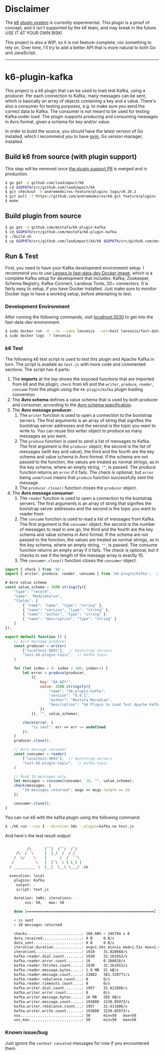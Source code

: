 # Disclaimer

The [k6](https://github.com/loadimpact/k6) [plugin system](https://github.com/loadimpact/k6/issues/1353) is currently experimental. This plugin is a proof of concept, and it isn't supported by the k6 team, and may break in the future. USE IT AT YOUR OWN RISK!

This project is also a WIP, so it is not feature-complete, nor something to rely on. Over time, I'll try to add a better API that is more natural to both Go and JavaScript.

---

# k6-plugin-kafka

This project is a k6 plugin that can be used to load test Kafka, using a producer. Per each connection to Kafka, many messages can be sent, which is basically an array of objects containing a key and a value. There's also a consumer for testing purposes, e.g. to make sure you send the correct data to Kafka. The consumer is not meant to be used for testing Kafka under load. The plugin supports producing and consuming messages in Avro format, given a schema for key and/or value.

In order to build the source, you should have the latest version of Go installed, which I recommend you to have [gvm](https://github.com/moovweb/gvm), Go version manager, installed.

<!-- 
## Changelog

* v0.0.1
    - [feat] Added a slightly better API to work with the plugin
-->

## Build k6 from source (with plugin support)

This step will be removed once [the plugin support PR](https://github.com/loadimpact/k6/pull/1396) is merged and in production.

```bash
$ go get -d github.com/loadimpact/k6
$ cd $GOPATH/src/github.com/loadimpact/k6
$ git checkout -b andremedeiros-feature/plugins tags/v0.26.2
$ git pull -f https://github.com/andremedeiros/k6.git feature/plugins
$ make
```

## Build plugin from source

```bash
$ go get -d github.com/mostafa/k6-plugin-kafka
$ cd $GOPATH/src/github.com/mostafa/k6-plugin-kafka
$ ./build.sh
$ cp $GOPATH/src/github.com/loadimpact/k6/k6 $GOPATH/src/github.com/mostafa/k6-plugin-kafka
```

## Run & Test

First, you need to have your Kafka development environment setup. I recommend you to use [Lenses.io fast-data-dev Docker image](https://github.com/lensesio/fast-data-dev), which is a complete Kafka setup for development that includes: Kafka, Zookeeper, Schema Registry, Kafka-Connect, Landoop Tools, 20+ connectors. It is fairly easy to setup, if you have Docker installed. Just make sure to monitor Docker logs to have a working setup, before attempting to test.

### Development Environment

After running the following commands, visit [localhost:3030](http://localhost:3030) to get into the fast-data-dev environment.

```bash
$ sudo docker run -d --rm --name lensesio --net=host lensesio/fast-data-dev
$ sudo docker logs -f lensesio
```

### k6 Test

The following k6 test script is used to test this plugin and Apache Kafka in turn. The script is availale as `test.js` with more code and commented sections. The script has 4 parts:

1. The __imports__ at the top shows the exposed functions that are imported from k6 and the plugin, `check` from k6 and the `writer`, `produce`, `reader`, `consume` from the plugin using the `k6-plugin/kafka` plugin loading convention.
2. The __Avro schema__ defines a value schema that is used by both producer and consumer, according to the [Avro schema specification](https://avro.apache.org/docs/current/spec.html).
3. The __Avro message producer__:
    1. The `writer` function is used to open a connection to the bootstrap servers. The first arguments is an array of string that signifies the bootstrap server addresses and the second is the topic you want to write to. You can reuse this writer object to produce as many messages as you want.
    2. The `produce` function is used to send a list of messages to Kafka. The first argument is the `producer` object, the second is the list of messages (with key and value), the third and  the fourth are the key schema and value schema in Avro format. If the schema are not passed to the function, the values are treated as normal strings, as in the key schema, where an empty string, `""`, is passed.
    The produce function returns an `error` if it fails. The check is optional, but `error` being `undefined` means that `produce` function successfully sent the message.
    3. The `producer.close()` function closes the `producer` object.
4. The __Avro message consumer__:
    1. The `reader` function is used to open a connection to the bootstrap servers. The first arguments is an array of string that signifies the bootstrap server addresses and the second is the topic you want to reader from.
    2. The `consume` function is used to read a list of messages from Kafka. The first argument is the `consumer` object, the second is the number of messages to read in one go, the third and  the fourth are the key schema and value schema in Avro format. If the schema are not passed to the function, the values are treated as normal strings, as in the key schema, where an empty string, `""`, is passed.
    The consume function returns an empty array if it fails. The check is optional, but it checks to see if the length of the message array is exactly 10.
    3. The `consumer.close()` function closes the `consumer` object.

```javascript
import { check } from 'k6';
import { writer, produce, reader, consume } from 'k6-plugin/kafka';  // import kafka plugin

# Avro value schema
const value_schema = JSON.stringify({
    "type": "record",
    "name": "ModuleValue",
    "fields": [
        { "name": "name", "type": "string" },
        { "name": "version", "type": "string" },
        { "name": "author", "type": "string" },
        { "name": "description", "type": "string" }
    ]
});

export default function () {
    // Avro message producer
    const producer = writer(
        ["localhost:9092"],  // bootstrap servers
        "test-k6-plugin-topic",  // Kafka topic
    )

    for (let index = 0; index < 100; index++) {
        let error = produce(producer,
            [{
                key: "DA KEY!",
                value: JSON.stringify({
                    "name": "k6-plugin-kafka",
                    "version": "0.0.1",
                    "author": "Mostafa Moradian",
                    "description": "k6 Plugin to Load Test Apache Kafka"
                })
            }], "", value_schema);

        check(error, {
            "is sent": err => err == undefined
        });
    }
    producer.close();

    // Avro message consumer
    const consumer = reader(
        ["localhost:9092"],  // bootstrap servers
        "test-k6-plugin-topic",  // Kafka topic
    )

    // Read 10 messages only
    let messages = consume(consumer, 10, "", value_schema);
    check(messages, {
        "10 messages returned": msgs => msgs.length == 10
    })

    consumer.close();
}
```

You can run k6 with the kafka plugin using the following command:

```bash
$ ./k6 run --vus 1 --duration 10s --plugin=kafka.so test.js
```

And here's the test result output:

```bash

          /\      |‾‾|  /‾‾/  /‾/
     /\  /  \     |  |_/  /  / /
    /  \/    \    |      |  /  ‾‾\  
   /          \   |  |‾\  \ | (_) |
  / __________ \  |__|  \__\ \___/ .io

  execution: local
    plugins: Kafka
     output: -
     script: test.js

    duration: 1m0s, iterations: -
         vus: 50,   max: 50

    done [==========================================================] 1m0s / 1m0s

    ✓ is sent
    ✓ 10 messages returned

    checks.........................: 100.00% ✓ 195794 ✗ 0
    data_received..................: 0 B     0 B/s
    data_sent......................: 0 B     0 B/s
    iteration_duration.............: avg=1.54s min=1s med=1.51s max=2.46s p(90)=1.88s p(95)=1.98s
    iterations.....................: 1910    31.828668/s
    kafka.reader.dial.count........: 1930    32.161952/s
    kafka.reader.error.count.......: 16      0.266628/s
    kafka.reader.fetches.count.....: 1930    32.161952/s
    kafka.reader.message.bytes.....: 1.9 MB  31 kB/s
    kafka.reader.message.count.....: 22882   381.310771/s
    kafka.reader.rebalance.count...: 0       0/s
    kafka.reader.timeouts.count....: 0       0/s
    kafka.writer.dial.count........: 1957    32.611886/s
    kafka.writer.error.count.......: 0       0/s
    kafka.writer.message.bytes.....: 16 MB   265 kB/s
    kafka.writer.message.count.....: 193880  3230.85973/s
    kafka.writer.rebalance.count...: 1957    32.611886/s
    kafka.writer.write.count.......: 193880  3230.85973/s
    vus............................: 50      min=50   max=50
    vus_max........................: 50      min=50   max=50
```

### Known issue/bug

Just ignore the `context canceled` messages for now if you encountered them.
